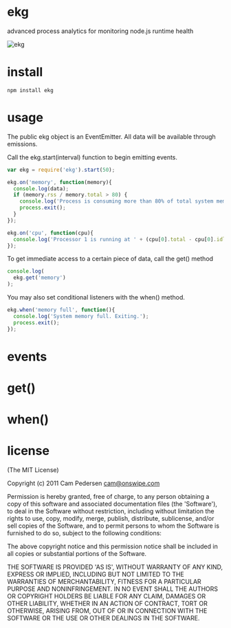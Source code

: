 # ekg

advanced process analytics for monitoring node.js runtime health

![ekg](http://i.imgur.com/XtiHt.png)

# install

    npm install ekg

# usage

The public ekg object is an EventEmitter. All data will be available through emissions.

Call the ekg.start(interval) function to begin emitting events.

````javascript
var ekg = require('ekg').start(50);

ekg.on('memory', function(memory){
  console.log(data);
  if (memory.rss / memory.total > 80) {
    console.log('Process is consuming more than 80% of total system memory. Exiting.');
    process.exit();
  }
});

ekg.on('cpu', function(cpu){
  console.log('Processor 1 is running at ' + (cpu[0].total - cpu[0].idle) / 100 + '% of capacity');
});
````

To get immediate access to a certain piece of data, call the get() method

````javascript
console.log(
  ekg.get('memory')
);
````

You may also set conditional listeners with the when() method.

````javascript
ekg.when('memory full', function(){
  console.log('System memory full. Exiting.');
  process.exit();
});
````

# events 

# get()

# when()

# license

(The MIT License)

Copyright (c) 2011 Cam Pedersen <cam@onswipe.com>

Permission is hereby granted, free of charge, to any person obtaining a copy of this software and associated documentation files (the 'Software'), to deal in the Software without restriction, including without limitation the rights to use, copy, modify, merge, publish, distribute, sublicense, and/or sell copies of the Software, and to permit persons to whom the Software is furnished to do so, subject to the following conditions:

The above copyright notice and this permission notice shall be included in all copies or substantial portions of the Software.

THE SOFTWARE IS PROVIDED 'AS IS', WITHOUT WARRANTY OF ANY KIND, EXPRESS OR IMPLIED, INCLUDING BUT NOT LIMITED TO THE WARRANTIES OF MERCHANTABILITY, FITNESS FOR A PARTICULAR PURPOSE AND NONINFRINGEMENT. IN NO EVENT SHALL THE AUTHORS OR COPYRIGHT HOLDERS BE LIABLE FOR ANY CLAIM, DAMAGES OR OTHER LIABILITY, WHETHER IN AN ACTION OF CONTRACT, TORT OR OTHERWISE, ARISING FROM, OUT OF OR IN CONNECTION WITH THE SOFTWARE OR THE USE OR OTHER DEALINGS IN THE SOFTWARE.

